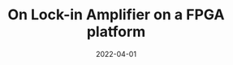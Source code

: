 ---
title: "On Lock-in Amplifier on a FPGA platform"
collection: talks
type: "Tutorial"
permalink: https://physics.berkeley.edu/academics/research-opportunities-board/bpurs
venue: "UC-Berkeley Berkeley Physics Undergraduate Research Scholars Symposium"
date: 2022-04-01
location: "Berkeley, CA"
---
